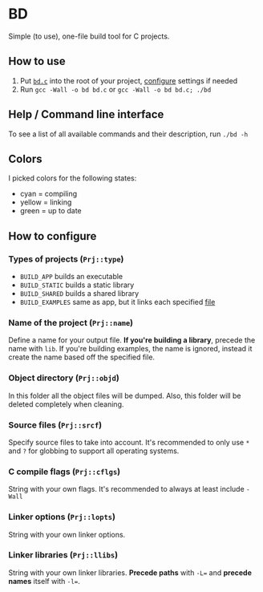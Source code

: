 # BD
Simple (to use), one-file build tool for C projects.

## How to use
1. Put [`bd.c`](src/bd.c) into the root of your project, [configure](#how-to-configure) settings if needed
2. Run `gcc -Wall -o bd bd.c` or `gcc -Wall -o bd bd.c; ./bd`

## Help / Command line interface
To see a list of all available commands and their description, run `./bd -h`

## Colors
I picked colors for the following states:
- cyan = compiling
- yellow = linking
- green = up to date

## How to configure
### Types of projects (`Prj::type`)
- `BUILD_APP` builds an executable
- `BUILD_STATIC` builds a static library
- `BUILD_SHARED` builds a shared library
- `BUILD_EXAMPLES` same as app, but it links each specified [file]()
### Name of the project (`Prj::name`)
Define a name for your output file. **If you're building a library**, precede the name with `lib`. If you're building examples, the name is ignored, instead it create the name based off the specified file.
### Object directory (`Prj::objd`)
In this folder all the object files will be dumped. Also, this folder will be deleted completely when cleaning.
### Source files (`Prj::srcf`)
Specify source files to take into account. It's recommended to only use `*` and `?` for globbing to support all operating systems.
### C compile flags (`Prj::cflgs`)
String with your own flags. It's recommended to always at least include `-Wall`
### Linker options (`Prj::lopts`)
String with your own linker options.
### Linker libraries (`Prj::llibs`)
String with your own linker libraries. **Precede paths** with `-L=` and **precede names** itself with `-l=`.
